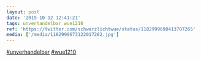 ```yaml
---
layout: post
date: '2019-10-12 12:41:21'
tags: unverhandelbar wue1210
ref: 'https://twitter.com/schwarzlichtwue/status/1182999698413707265'
media: ['/media/1182999673122017282.jpg']
---
```

[#unverhandelbar](/t/unverhandelbar) [#wue1210](/t/wue1210) 